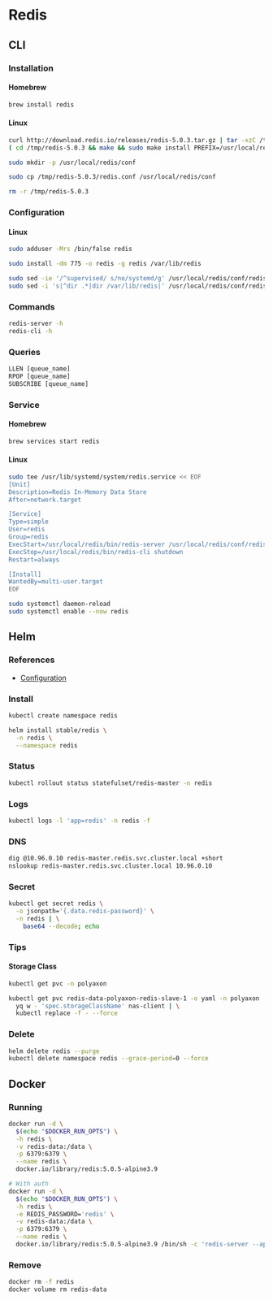 # Redis

## CLI

### Installation

#### Homebrew

```sh
brew install redis
```

#### Linux

```sh
curl http://download.redis.io/releases/redis-5.0.3.tar.gz | tar -xzC /tmp
( cd /tmp/redis-5.0.3 && make && sudo make install PREFIX=/usr/local/redis )
```

```sh
sudo mkdir -p /usr/local/redis/conf
```

```sh
sudo cp /tmp/redis-5.0.3/redis.conf /usr/local/redis/conf
```

```sh
rm -r /tmp/redis-5.0.3
```

### Configuration

#### Linux

```sh
sudo adduser -Mrs /bin/false redis
```

```sh
sudo install -dm 775 -o redis -g redis /var/lib/redis
```

```sh
sudo sed -ie '/^supervised/ s/no/systemd/g' /usr/local/redis/conf/redis.conf
sudo sed -i 's|^dir .*|dir /var/lib/redis|' /usr/local/redis/conf/redis.conf
```

### Commands

```sh
redis-server -h
redis-cli -h
```

### Queries

```sql
LLEN [queue_name]
RPOP [queue_name]
SUBSCRIBE [queue_name]
```

### Service

#### Homebrew

```sh
brew services start redis
```

#### Linux

```sh
sudo tee /usr/lib/systemd/system/redis.service << EOF
[Unit]
Description=Redis In-Memory Data Store
After=network.target

[Service]
Type=simple
User=redis
Group=redis
ExecStart=/usr/local/redis/bin/redis-server /usr/local/redis/conf/redis.conf
ExecStop=/usr/local/redis/bin/redis-cli shutdown
Restart=always

[Install]
WantedBy=multi-user.target
EOF
```

```sh
sudo systemctl daemon-reload
sudo systemctl enable --now redis
```

## Helm

### References

- [Configuration](https://github.com/helm/charts/tree/master/stable/redis#configuration)

### Install

```sh
kubectl create namespace redis
```

```sh
helm install stable/redis \
  -n redis \
  --namespace redis
```

### Status

```sh
kubectl rollout status statefulset/redis-master -n redis
```

### Logs

```sh
kubectl logs -l 'app=redis' -n redis -f
```

### DNS

```sh
dig @10.96.0.10 redis-master.redis.svc.cluster.local +short
nslookup redis-master.redis.svc.cluster.local 10.96.0.10
```

### Secret

```sh
kubectl get secret redis \
  -o jsonpath='{.data.redis-password}' \
  -n redis | \
    base64 --decode; echo
```

### Tips

#### Storage Class

<!-- ```sh
kubectl get pvc -l 'app=redis,release=polyaxon' -o json -n polyaxon | \
  jq -r '.items[] | select(.status.phase | contains("Pending")) | .metadata.name' | \
  xargs kubectl get pvc -o yaml -n polyaxon --export | \
  yq w - 'items[*].spec.storageClassName' nas-client | \
  kubectl replace -f - --force
``` -->

```sh
kubectl get pvc -n polyaxon

kubectl get pvc redis-data-polyaxon-redis-slave-1 -o yaml -n polyaxon | \
  yq w - 'spec.storageClassName' nas-client | \
  kubectl replace -f - --force
```

### Delete

```sh
helm delete redis --purge
kubectl delete namespace redis --grace-period=0 --force
```

## Docker

### Running

```sh
docker run -d \
  $(echo "$DOCKER_RUN_OPTS") \
  -h redis \
  -v redis-data:/data \
  -p 6379:6379 \
  --name redis \
  docker.io/library/redis:5.0.5-alpine3.9

# With auth
docker run -d \
  $(echo "$DOCKER_RUN_OPTS") \
  -h redis \
  -e REDIS_PASSWORD='redis' \
  -v redis-data:/data \
  -p 6379:6379 \
  --name redis \
  docker.io/library/redis:5.0.5-alpine3.9 /bin/sh -c 'redis-server --appendonly yes --requirepass ${REDIS_PASSWORD}'
```

### Remove

```sh
docker rm -f redis
docker volume rm redis-data
```
